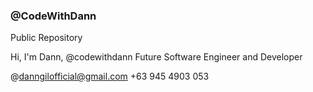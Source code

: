 ### @CodeWithDann
Public Repository 

Hi, I'm Dann, @codewithdann
Future Software Engineer and Developer

@danngilofficial@gmail.com
+63 945 4903 053


